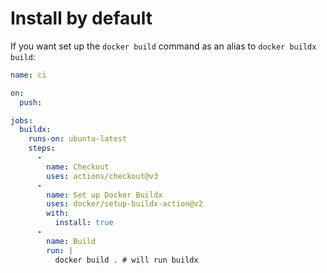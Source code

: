 # Install by default

If you want set up the `docker build` command as an alias to
`docker buildx build`:

```yaml
name: ci

on:
  push:

jobs:
  buildx:
    runs-on: ubuntu-latest
    steps:
      -
        name: Checkout
        uses: actions/checkout@v3
      -
        name: Set up Docker Buildx
        uses: docker/setup-buildx-action@v2
        with:
          install: true
      -
        name: Build
        run: |
          docker build . # will run buildx
```

